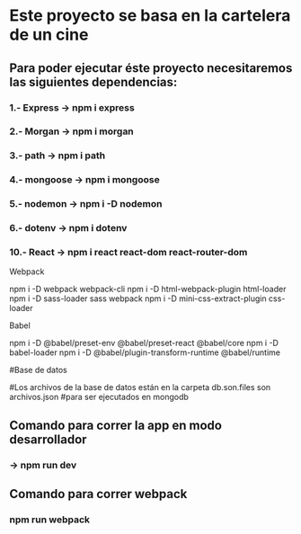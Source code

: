 # Este proyecto se basa en la cartelera de un cine

## Para poder ejecutar éste proyecto necesitaremos las siguientes dependencias:

### 1.- Express -> npm i express
### 2.- Morgan -> npm i morgan
### 3.- path -> npm i path
### 4.- mongoose -> npm i mongoose
### 5.- nodemon -> npm i -D nodemon
### 6.- dotenv -> npm i dotenv
### 10.- React -> npm i react react-dom react-router-dom

Webpack 

npm i -D webpack webpack-cli
npm i -D html-webpack-plugin html-loader 
npm i -D sass-loader sass webpack
npm i -D mini-css-extract-plugin css-loader 

Babel 

npm i -D @babel/preset-env @babel/preset-react @babel/core
npm i -D babel-loader
npm i -D @babel/plugin-transform-runtime @babel/runtime

#Base de datos

#Los archivos de la base de datos están en la carpeta db.son.files son archivos.json
#para ser ejecutados en mongodb

## Comando para correr la app en modo desarrollador

### -> npm run dev

## Comando para correr webpack 

### npm run webpack